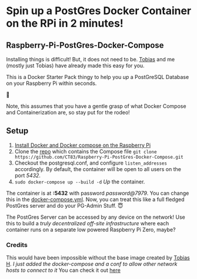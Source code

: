 # Spin up a PostGres Docker Container on the RPi in 2 minutes! 
## Raspberry-Pi-PostGres-Docker-Compose

Installing things is difficult! But, it does not need to be. 
[Tobias](https://tobias.hargesheimer.ws/) and me (mostly just Tobias) have already made this easy for you. 

This is a Docker Starter Pack thingy to help you _up_ a PostGreSQL Database on your Raspberry Pi within seconds. 

🐳 

Note, this assumes that you have a gentle grasp of what Docker Compose and Containerization are, so stay put for the rodeo!


## Setup
1. [Install Docker and Docker compose on the Raspberry Pi]( https://dev.to/rohansawant/installing-docker-and-docker-compose-on-the-raspberry-pi-in-5-simple-steps-3mgl)
2. Clone the [repo](https://github.com/CT83/Raspberry-Pi-PostGres-Docker-Compose) which contains the Compose file `git clone https://github.com/CT83/Raspberry-Pi-PostGres-Docker-Compose.git`
2. Checkout the postgresql.conf, and configure  `listen_addresses` accordingly. By default, the container will be open to all users on the port *5432*.
3. `sudo docker-compose up --build -d` _Up_ the container.

The container is at **<IP>:5432** with password _password@7979_. You can change this in the [docker-compose.yml](https://github.com/CT83/Raspberry-Pi-PostGres-Docker-Compose/blob/master/docker-compose.yml).
Now, you can treat this like a full fledged PostGres server and do your PG-Admin Stuff. 😇

The PostGres Server can be accessed by any device on the network! 
Use this to build a _truly decentralized off-site infrastructure_ where each container runs on a separate low powered Raspberry Pi Zero, maybe?

### Credits
This would have been impossible without the base image created by [Tobias H](https://github.com/Tob1asDocker). 
*I just added the docker-compose and a conf to allow other network hosts to connect to it*
You can check it out [here](
https://github.com/Tob1asDocker/rpi-postgresql)